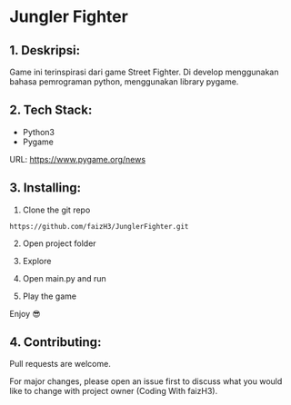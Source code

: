 # Jungler Fighter

## 1. Deskripsi:

Game ini terinspirasi dari game Street Fighter. Di develop menggunakan bahasa pemrograman python, menggunakan library pygame.

## 2. Tech Stack:

- Python3
- Pygame

URL: [https://www.pygame.org/news ](https://www.pygame.org/news)


## 3. Installing:

1. Clone the git repo

```
https://github.com/faizH3/JunglerFighter.git
```

2. Open project folder

3. Explore

4. Open main.py and run

5. Play the game

Enjoy 😎


## 4. Contributing:

Pull requests are welcome. 

For major changes, please open an issue first to discuss what you would like to change with project owner (Coding With faizH3).

